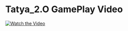 # Tatya_2.O GamePlay Video
[![Watch the Video](https://img.youtube.com/vi/FqssHQch078/0.jpg)](https://youtu.be/FqssHQch078?si=PX95dgzNxFVGcWut)

 
